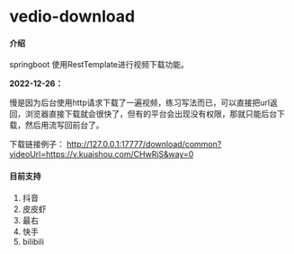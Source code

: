 # vedio-download

#### 介绍

springboot 使用RestTemplate进行视频下载功能。

**2022-12-26：**

慢是因为后台使用http请求下载了一遍视频，练习写法而已，可以直接把url返回，浏览器直接下载就会很快了，但有的平台会出现没有权限，那就只能后台下载，然后用流写回前台了。

下载链接例子： http://127.0.0.1:17777/download/common?videoUrl=https://v.kuaishou.com/CHwRjS&way=0

#### 目前支持

1. 抖音
2. 皮皮虾
3. 最右
4. 快手
5. bilibili